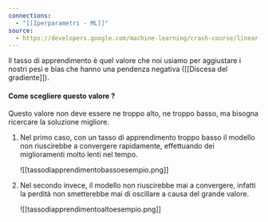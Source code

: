 ```yaml
---
connections:
  - "[[Iperparametri - ML]]"
source:
  - https://developers.google.com/machine-learning/crash-course/linear-regression/hyperparameters?hl=it
---
```

Il tasso di apprendimento è quel valore che noi usiamo per aggiustare i nostri pesi e bias che hanno una pendenza negativa ([[Discesa del gradiente]]).

#### Come scegliere questo valore ?

Questo valore non deve essere ne troppo alto, ne troppo basso, ma bisogna ricercare la soluzione migliore.

1. Nel primo caso, con un tasso di apprendimento troppo basso il modello non riuscirebbe a convergere rapidamente, effettuando dei miglioramenti molto lenti nel tempo.

	![[tassodiapprendimentobassoesempio.png]]

2. Nel secondo invece, il modello non riuscirebbe mai a convergere, infatti la perdità non smetterebbe mai di oscillare a causa del grande valore.

	![[tassodiapprendimentoaltoesempio.png]]